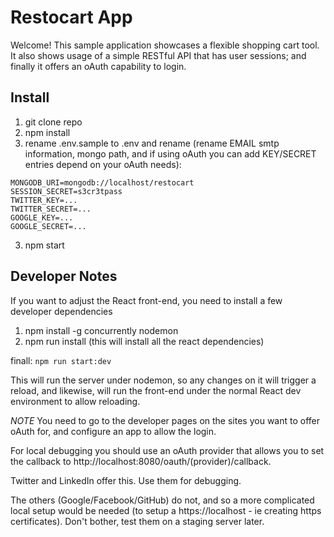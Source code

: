 # Restocart App

Welcome! This sample application showcases a flexible shopping cart tool. It also shows usage of a simple 
RESTful API that has user sessions; and finally it offers an oAuth capability to login.

## Install ##
1. git clone repo
2. npm install
2. rename .env.sample to .env and rename (rename EMAIL smtp information, mongo path, and if using oAuth you can add KEY/SECRET entries depend on your oAuth needs):
```
MONGODB_URI=mongodb://localhost/restocart
SESSION_SECRET=s3cr3tpass
TWITTER_KEY=...
TWITTER_SECRET=...
GOOGLE_KEY=...
GOOGLE_SECRET=...
```
3. npm start

## Developer Notes ##
If you want to adjust the React front-end, you need to install a few developer dependencies
1. npm install -g concurrently nodemon
2. npm run install   (this will install all the react dependencies)

finall:
`npm run start:dev`

This will run the server under nodemon, so any changes on it will trigger a reload, and likewise, will run the front-end under the normal React dev environment to allow reloading.


*NOTE* You need to go to the developer pages on the sites you want to offer oAuth for, and configure an app to allow the login.

For local debugging you should use an oAuth provider that allows you to set the
callback to http://localhost:8080/oauth/(provider)/callback.

Twitter and LinkedIn offer this. Use them for debugging.

The others (Google/Facebook/GitHub) do not, and so a more complicated local setup would be needed (to setup a https://localhost - ie creating https certificates). Don't bother, test 
them on a staging server later.


